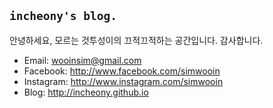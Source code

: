 ## `incheony's blog.`

안녕하세요, 모르는 것투성이의 끄적끄적하는 공간입니다. 감사합니다. 

* Email: <wooinsim@gmail.com>
* Facebook: <http://www.facebook.com/simwooin>
* Instagram: <http://www.instagram.com/simwooin>
* Blog: <http://incheony.github.io>
